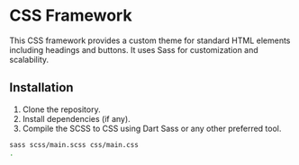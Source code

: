 # CSS Framework

This CSS framework provides a custom theme for standard HTML elements including headings and buttons. It uses Sass for customization and scalability.

## Installation

1. Clone the repository.
2. Install dependencies (if any).
3. Compile the SCSS to CSS using Dart Sass or any other preferred tool.

```bash
sass scss/main.scss css/main.css
.


